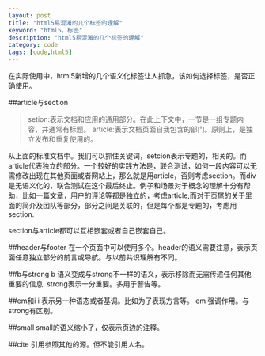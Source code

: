 ```yaml
---
layout: post
title: "html5易混淆的几个标签的理解"
keyword: "html5，标签"
description: "html5易混淆的几个标签的理解"
category: code
tags: [code,html5]
---
```


在实际使用中，html5新增的几个语义化标签让人抓急，该如何选择标签，是否正确使用。

##article与section

>setion:表示文档和应用的通用部分。在此上下文中，一节是一组专题内容，并通常有标题。
>article:表示文档页面自我包含的部门。原则上，是独立发布和重复使用的。
>

从上面的标准文档中。我们可以抓住关键词，setcion表示专题的，相关的。而article代表独立的部分。一个较好的实践方法是，联合测试，如何一段内容可以无需修改出现在其他页面或者网站上，那么就是用article，否则考虑section。而div 是无语义化的，联合测试在这个最后终止。例子和场景对于概念的理解十分有帮助，比如一篇文章，用户的评论等都是独立的，考虑article;而对于页尾的关于里面的简介及团队等部分，部分之间是关联的，但是每个都是专题的，考虑用section.

section与article都可以互相嵌套或者自己嵌套自己。

##header与footer
在一个页面中可以使用多个。header的语义需要注意，表示页面任意独立部分的前言或导航。与以前共识理解有不同。

##b与strong 
b 语义变成与strong不一样的语义，表示移除而无需传递任何其他重要的信息.
strong表示十分重要。多用于警告等。

##em和i
i 表示另一种语态或者基调。比如为了表现方言等。
em 强调作用。与strong有区别。

##small
small的语义缩小了，仅表示页边的注释。

##cite
引用参照其他的源。但不能引用人名。

